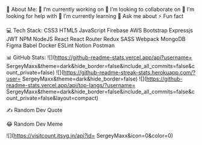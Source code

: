 💫 About Me:
🔭 I’m currently working on
👯 I’m looking to collaborate on
🤝 I’m looking for help with
🌱 I’m currently learning
💬 Ask me about
⚡ Fun fact

💻 Tech Stack:
CSS3 HTML5 JavaScript Firebase AWS Bootstrap Expressjs JWT NPM NodeJS React React Router Redux SASS Webpack MongoDB Figma Babel Docker ESLint Notion Postman

📊 GitHub Stats:
![](https://github-readme-stats.vercel.app/api?username= SergeyMaxx&theme=dark&hide_border=false&include_all_commits=false&count_private=false)
![](https://github-readme-streak-stats.herokuapp.com/?user= SergeyMaxx&theme=dark&hide_border=false)
![](https://github-readme-stats.vercel.app/api/top-langs/?username= SergeyMaxx&theme=dark&hide_border=false&include_all_commits=false&count_private=false&layout=compact)

✍️ Random Dev Quote


😂 Random Dev Meme

![](https://visitcount.itsvg.in/api?id= SergeyMaxx&icon=0&color=0)
